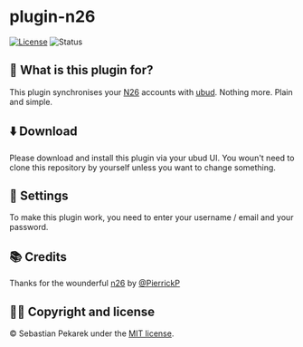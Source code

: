 # plugin-n26

[![License](https://img.shields.io/badge/license-MIT-blue.svg?style=flat-square)](LICENSE)
![Status](https://git-badges.sebbo.net/82/master/build)


## 🤨 What is this plugin for?

This plugin synchronises your [N26](https://n26.com) accounts with [ubud](https://ubud.club). Nothing more. Plain and simple.


## ⬇️ Download

Please download and install this plugin via your ubud UI. You woun't need to clone this repository by yourself unless you want to change something.


## 🔧 Settings

To make this plugin work, you need to enter your username / email and your password.


## 📚 Credits

Thanks for the wounderful [n26](https://www.npmjs.com/package/n26) by [@PierrickP](https://github.com/PierrickP)


## 👨‍🔧 Copyright and license

&copy; Sebastian Pekarek under the [MIT license](LICENSE).
